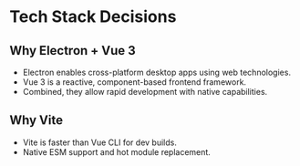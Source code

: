 # Tech Stack Decisions

## Why Electron + Vue 3

- Electron enables cross-platform desktop apps using web technologies.
- Vue 3 is a reactive, component-based frontend framework.
- Combined, they allow rapid development with native capabilities.

## Why Vite

- Vite is faster than Vue CLI for dev builds.
- Native ESM support and hot module replacement.


